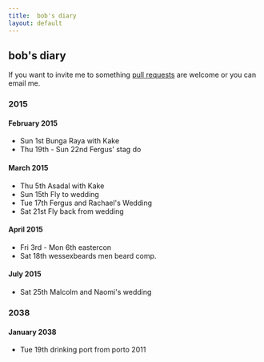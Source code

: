 ```yaml
---
title:  bob's diary
layout: default
---
```

## bob's diary ##

If you want to invite me to something [pull requests](https://github.com/rjw1/randomness.org.uk/blob/master/diary/index.md)
are welcome or you can email me.


### 2015 ###

#### February 2015 ####

* Sun 1st Bunga Raya with Kake
* Thu 19th - Sun 22nd Fergus' stag do

#### March 2015 ####

* Thu 5th Asadal with Kake
* Sun 15th Fly to wedding
* Tue 17th Fergus and Rachael's Wedding
* Sat 21st Fly back from wedding

#### April 2015 ####

* Fri 3rd - Mon 6th eastercon 
* Sat 18th wessexbeards men beard comp.

#### July 2015 ####

* Sat 25th Malcolm and Naomi's wedding

### 2038 ###

#### January 2038 ####

* Tue 19th drinking port from porto 2011


